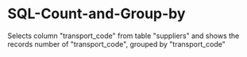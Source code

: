 # SQL-Count-and-Group-by
Selects column "transport_code" from table "suppliers" and shows the records number of "transport_code", grouped by "transport_code"
